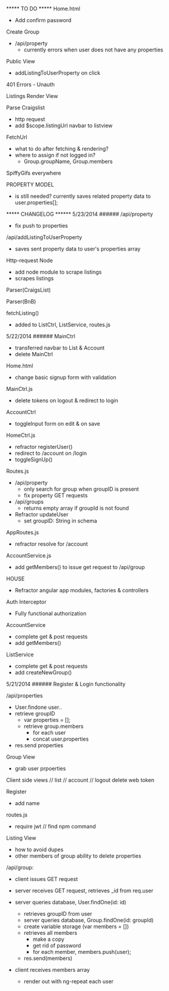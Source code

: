 ***** TO DO *****
Home.html
  - Add confirm password

Create Group
  - /api/property
    - currently errors when user does not have any properties

Public View
  - addListingToUserProperty on click


401 Errors - Unauth

Listings Render View

Parse Craigslist
  - http request
  - add $scope.listingUrl navbar to listview

FetchUrl
  - what to do after fetching & rendering?
  - where to assign if not logged in?
    - Group.groupName, Group.members

SpiffyGifs everywhere

PROPERTY MODEL
  - is still needed? currently saves related property data to user.properties[];

***** CHANGELOG ******
5/23/2014 ######
/api/property
  - fix push to properties

/api/addListingToUserProperty
  - saves sent property data to user's properties array

Http-request Node
  - add node module to scrape listings
  - scrapes listings

Parser(CraigsList)

Parser(BnB)

fetchListing()
  - added to ListCtrl, ListService, routes.js



5/22/2014 ######
MainCtrl
  - transferred navbar to List & Account
  - delete MainCtrl

Home.html
  - change basic signup form with validation

MainCtrl.js
  - delete tokens on logout & redirect to login

AccountCtrl
  - toggleInput form on edit & on save

HomeCtrl.js
  - refractor registerUser()
  - redirect to /account on /login
  - toggleSignUp()

Routes.js
  - /api/property
    - only search for group when groupID is present
    - fix property GET requests
  - /api/groups
    - returns empty array if groupId is not found
  - Refractor updateUser
    - set groupID: String in schema

AppRoutes.js
  - refractor resolve for /account

AccountService.js
  - add getMembers() to issue get request to /api/group

HOUSE
  - Refractor angular app modules, factories & controllers

Auth Interceptor 
  - Fully functional authorization

AccountService
  - complete get & post requests
  - add getMembers()

ListService
  - complete get & post requests
  - add createNewGroup()


5/21/2014 ######
Register & Login functionality

/api/properties
  - User.findone user..
  - retrieve groupID
    - var properties = [];
    - retrieve group.members
      - for each user
      - concat user.properties
  - res.send properties

Group View
  - grab user prpoerties

Client side views
// list
// account
// logout
  delete web token

Register
  - add name

routes.js
  - require jwt // find npm command

Listing View
  - how to avoid dupes
  - other members of group ability to delete properties

/api/group:
  - client issues GET request
  - server receives GET request, retrieves _id from req.user
  - server queries database, User.findOne(id: id)
    - retrieves groupID from user
    - server queries database, Group.findOne(id: groupId)
    - create variable storage (var members = [])
    - retrieves all members
      - make a copy
      - get rid of password
      - for each member, members.push(user);
    - res.send(members)

  - client receives members array
    - render out with ng-repeat each user